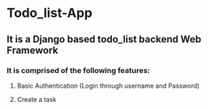 # Todo_list-App

## It is a Django based todo_list backend Web Framework

### It is comprised of the following features:

1. Basic Authentication (Login through username and Password)

1. Create a task 

